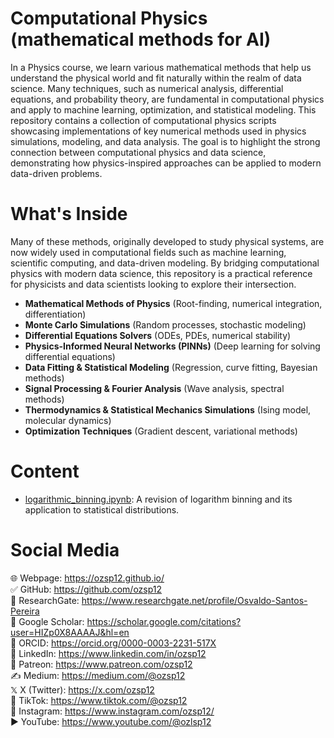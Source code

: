 # Computational Physics (mathematical methods for AI)

In a Physics course, we learn various mathematical methods that help us understand the physical world and fit naturally within the realm of data science. Many techniques, such as numerical analysis, differential equations, and probability theory, are fundamental in computational physics and apply to machine learning, optimization, and statistical modeling.  This repository contains a collection of computational physics scripts showcasing implementations of key numerical methods used in physics simulations, modeling, and data analysis. The goal is to highlight the strong connection between computational physics and data science, demonstrating how physics-inspired approaches can be applied to modern data-driven problems.  

# What's Inside  
Many of these methods, originally developed to study physical systems, are now widely used in computational fields such as machine learning, scientific computing, and data-driven modeling. By bridging computational physics with modern data science, this repository is a practical reference for physicists and data scientists looking to explore their intersection. 

- **Mathematical Methods of Physics** (Root-finding, numerical integration, differentiation)  
- **Monte Carlo Simulations** (Random processes, stochastic modeling)  
- **Differential Equations Solvers** (ODEs, PDEs, numerical stability)  
- **Physics-Informed Neural Networks (PINNs)** (Deep learning for solving differential equations)  
- **Data Fitting & Statistical Modeling** (Regression, curve fitting, Bayesian methods)  
- **Signal Processing & Fourier Analysis** (Wave analysis, spectral methods)  
- **Thermodynamics & Statistical Mechanics Simulations** (Ising model, molecular dynamics)  
- **Optimization Techniques** (Gradient descent, variational methods)

# Content
* [logarithmic_binning.ipynb](https://github.com/ozsantospereira/computational_physics/blob/main/logarithmic_binning.ipynb): A revision of logarithm binning and its application to statistical distributions.

# Social Media
🌐 Webpage: https://ozsp12.github.io/  
✅ GitHub: https://github.com/ozsp12  
🧪 ResearchGate: https://www.researchgate.net/profile/Osvaldo-Santos-Pereira  
🔬 Google Scholar: https://scholar.google.com/citations?user=HIZp0X8AAAAJ&hl=en  
🧾 ORCID: https://orcid.org/0000-0003-2231-517X  
💼 LinkedIn: https://www.linkedin.com/in/ozsp12  
🧡 Patreon: https://www.patreon.com/ozsp12  
✍️ Medium: https://medium.com/@ozsp12  
𝕏  X (Twitter): https://x.com/ozsp12  
📱 TikTok: https://www.tiktok.com/@ozsp12  
📸 Instagram: https://www.instagram.com/ozsp12/  
▶️ YouTube: https://www.youtube.com/@ozlsp12  

 
